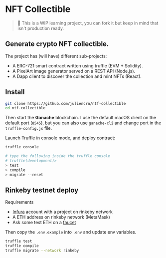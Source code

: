 # NFT Collectible

> 🚧 This is a WIP learning project, you can fork it but keep in mind that isn't production ready.

## Generate crypto NFT collectible. 

The project has (will have) different sub-projects: 
- A ERC-721 smart contract written using truffle (EVM + Solidity).
- A PixelArt image generator served on a REST API (Node.js).
- A Dapp client to discover the collection and mint NFTs (React).

## Install

```sh
git clone https://github.com/juliencrn/ntf-collectible
cd ntf-collectible
```

Then start the **Ganache** blockchain. I use the default macOS client on the default port (`8545`), but you can also use `ganache-cli` and change port in the `truffle-config.js` file.

Launch Truffle in console mode, and deploy contract:
```bash
truffle console

# type the following inside the truffle console
# truffle(development)>
> test
> compile
> migrate --reset
```

## Rinkeby testnet deploy

Requirements
- [Infura](https://infura.io/) account with a project on rinkeby network
- A ETH address on rinkeby network (MetaMask)
- Ask some test ETH on a [faucet](https://faucet.rinkeby.io/)

Then copy the `.env.example` into `.env` and update env variables.

```bash
truffle test
truffle compile
truffle migrate --network rinkeby
```